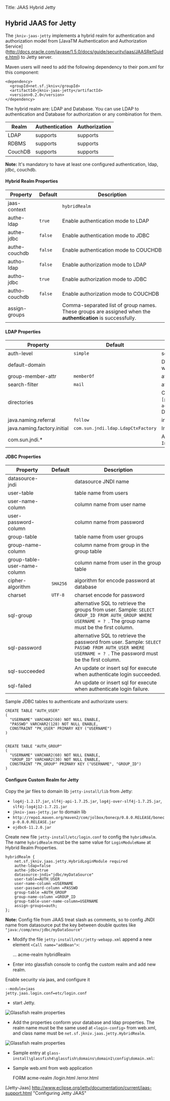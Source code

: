 Title: JAAS Hybrid Jetty

Hybrid JAAS for Jetty
--------------------

The `jkniv-jaas-jetty` implements a hybrid realm for authentication and authorization model from [JavaTM Authentication and Authorization Service] (http://docs.oracle.com/javase/1.5.0/docs/guide/security/jaas/JAASRefGuide.html) to Jetty server.

Maven users will need to add the following dependency to their pom.xml for this component:

    <dependency>
      <groupId>net.sf.jkniv</groupId>
      <artifactId>jkniv-jaas-jetty</artifactId>
      <version>0.2.0</version>
    </dependency>


The hybrid realm are: LDAP and Database. You can use LDAP to authentication and Database for authorization or any combination for them.

| Realm   | Authentication | Authorization |
|---------|----------------|---------------|
|LDAP     |    supports    |   supports    |
|RDBMS    |    supports    |   supports    |
|CouchDB  |    supports    |   supports    |

**Note:** It's mandatory to have at least one configured authentication, ldap, jdbc, couchdb.
 

#### Hybrid Realm Properties

| Property             | Default        | Description|
|----------------------|----------------|--------------------------------------|
| jaas-context         |                | `hybridRealm`                       |
| authe-ldap           | `true`        | Enable authentication mode to LDAP    |
| authe-jdbc           | `false`       | Enable authentication mode to JDBC    |
| authe-couchdb        | `false`       | Enable authentication mode to COUCHDB |
| autho-ldap           | `false`       | Enable authorization mode to LDAP     |
| autho-jdbc           | `true`        | Enable authorization mode to JDBC     |
| autho-couchdb        | `false`       | Enable authorization mode to COUCHDB |
| assign-groups        |                | Comma-separated list of group names. These groups are assigned when the **authentication** is successfully. |


#### LDAP Properties

| Property             | Default        | Description   |
|----------------------|----------------|---------------|
| auth-level           | `simple`      | security level to use "none", "simple", "strong" |
| default-domain       |                | Default domain from users when try authenticate without write a domain |
| group-member-attr    | `memberOf`    | attribute name to get the groups from user |
| search-filter        | `mail`        | attribute to identify the user, default it's email |
| directories          |                | Comma-separated list of LDAP URLs, format: `ldap://[host]:[port]`. samples: `acme.com.br`,`ldap://mycompany.com:386`,`othercompany.com:389`. Default protocol is ldap:// and default port is 389. |
| java.naming.referral | `follow`      | indicate to the service provider how to handle referral. |
| java.naming.factory.initial | `com.sun.jndi.ldap.LdapCtxFactory` | Initial context to LDAP service provider. |
| com.sun.jndi.*       |      | Any property started with `com.sun.jndi.` will be set in `InitialDirContext` instance. |


#### JDBC Properties

| Property             | Default        | Description   |
|----------------------|----------------|---------------|
| datasource-jndi      |                | datasource JNDI name |
| user-table           |                | table name from users |
| user-name-column     |                | column name from user name |
| user-password-column |                | column name from password |
| group-table          |                | table name from user groups |
| group-name-column    |                | column name from group in the group table |
| group-table-user-name-column |        | column name from user in the group table |
| cipher-algorithm     | `SHA256`      | algorithm for encode password at database |
| charset              | `UTF-8`       | charset encode for password |
| sql-group            |                | alternative SQL to retrieve the groups from user. Sample: `SELECT GROUP_ID FROM AUTH_GROUP WHERE USERNAME = ? `. The group name must be the first column. |
| sql-password         |                | alternative SQL to retrieve the password from user. Sample: `SELECT PASSWD FROM AUTH_USER WHERE USERNAME = ? `. The password must be the first column.|
| sql-succeeded        |                | An update or insert sql for execute when authenticate login succeeded. |
| sql-failed           |                | An update or insert sql for execute when authenticate login failure. |

Sample JDBC tables to authenticate and authorizate users:

    CREATE TABLE "AUTH_USER" 
    ( 
      "USERNAME" VARCHAR2(60) NOT NULL ENABLE, 
      "PASSWD" VARCHAR2(128) NOT NULL ENABLE, 
      CONSTRAINT "PK_USER" PRIMARY KEY ("USERNAME")
    )


    CREATE TABLE "AUTH_GROUP" 
    (    
      "USERNAME" VARCHAR2(60) NOT NULL ENABLE, 
      "GROUP_ID" VARCHAR2(30) NOT NULL ENABLE, 
      CONSTRAINT "PK_GROUP" PRIMARY KEY ("USERNAME", "GROUP_ID")
    )
    
    
#### Configure Custom Realm for Jetty  

Copy the jar files to domain lib `jetty-install/lib` from Jetty:
 - `log4j-1.2.17.jar`, `slf4j-api-1.7.25.jar`, `log4j-over-slf4j-1.7.25.jar`, `slf4j-log4j12-1.7.21.jar`
 - `jkniv-jaas-jetty.jar` to domain lib 
 - `http://repo1.maven.org/maven2/com/jolbox/bonecp/0.8.0.RELEASE/bonecp-0.8.0.RELEASE.jar`
 - `ojdbc6-11.2.0.jar`


Create new file `jetty-install/etc/login.conf` to config the `hybridRealm`. The name `hybridRealm` must be the same value for `LoginModuleName` at Hybrid Realm Properties.


    hybridRealm {
        net.sf.jkniv.jaas.jetty.HybridLoginModule required
        authe-ldap=false
        authe-jdbc=true
        datasource-jndi="jdbc/myDataSource"
        user-table=AUTH_USER
        user-name-column =USERNAME
        user-password-column =PASSWD
        group-table =AUTH_GROUP
        group-name-column =GROUP_ID
        group-table-user-name-column=USERNAME
        assign-groups=auth;
    };
    
**Note:** Config file from JAAS treat slash as comments, so to config JNDI name from datasource put the key between double quotes like `"java:/comp/env/jdbc/myDataSource"`    

- Modify the file `jetty-install/etc/jetty-webapp.xml` append a new element `<Call name="addBean">`:


    <Configure id="Server" class="org.eclipse.jetty.server.Server">
      ...
      <Call name="addBean">
        <Arg>
          <New class="org.eclipse.jetty.jaas.JAASLoginService">
            <Set name="name">acme-realm</Set>
            <Set name="LoginModuleName">hybridRealm</Set>
          </New>
        </Arg>
      </Call>    
    </Configure>

- Enter into glassfish console to config the custom realm and add new realm.


Enable security via jaas, and configure it

    --module=jaas
    jetty.jaas.login.conf=etc/login.conf
    
- start Jetty.


![Glassfish realm properties](realm-config.png)


- Add the properties conform your database and ldap properties. The realm name must be the same used at `<login-config>` from web.xml, and class name must be `net.sf.jkniv.jaas.jetty.HybridRealm`.

![Glassfish realm properties](props-config.png)


- Sample entry at `glass-install\glassfish4\glassfish\domains\domain1\config\domain.xml`: 

    <security-service>
        <auth-realm classname="net.sf.jkniv.jaas.gf.HybridRealm" name="acme-realm">
          <property name="group-member-attr" value="memberOf"></property>
          <property name="assign-groups" value="auth"></property>
          <property name="sql-group" value="select role from ROLES where login = ? order by role"></property>
          <property name="directories" value="acme.com.br,acme.com,another.com"></property>
          <property name="datasource-jndi" value="jdbc/myDS"></property>
          <property name="jaas-context" value="hybridRealm"></property>
          <property name="default-domain" value="acme.com"></property>
        </auth-realm>
    </security-service>
    
    
- Sample web.xml from web application


    <login-config>
      <auth-method>FORM</auth-method>
      <realm-name>acme-realm</realm-name>
      <form-login-config>
        <form-login-page>/login.html</form-login-page>
        <form-error-page>/error.html</form-error-page>
      </form-login-config>
    </login-config>
      

    
    
[Jetty-Jaas] http://www.eclipse.org/jetty/documentation/current/jaas-support.html "Configuring Jetty JAAS"
    